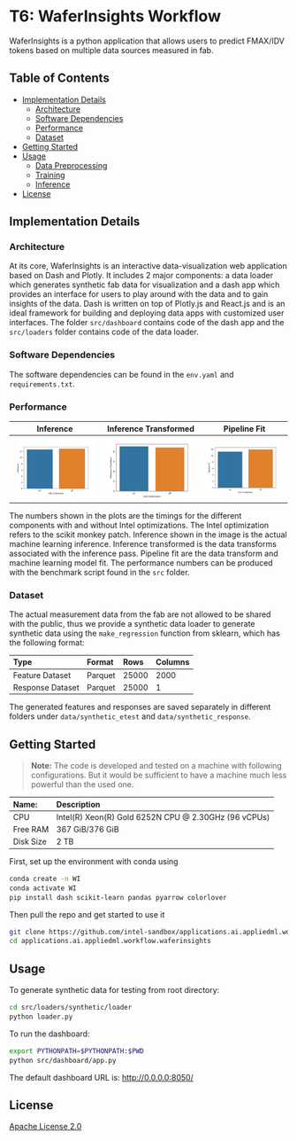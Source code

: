 # T6: WaferInsights Workflow

WaferInsights is a python application that allows users to predict FMAX/IDV tokens based on multiple data sources measured in fab.

## Table of Contents
- [Implementation Details](#implementation-details)
    - [Architecture](#architecture)
    - [Software Dependencies](#software-dependencies)
    - [Performance](#performance)
    - [Dataset](#dataset)
- [Getting Started](#getting-started)
- [Usage](#usage)
    - [Data Preprocessing](#data-preprocessing)
    - [Training](#training)
    - [Inference](#inference)
- [License](#license)

## Implementation Details 

### Architecture
At its core, WaferInsights is an interactive data-visualization web application based on Dash and Plotly. It includes 2 major components: a data loader which generates synthetic fab data for visualization and a dash app which provides an interface for users to play around with the data and to gain insights of the data. Dash is written on top of Plotly.js and React.js and is an ideal framework for building and deploying data apps with customized user interfaces. The folder `src/dashboard` contains code of the dash app and the `src/loaders` folder contains code of the data loader. 

### Software Dependencies
The software dependencies can be found in the `env.yaml` and `requirements.txt`.

### Performance 

Inference           |  Inference Transformed          | Pipeline Fit|
:-------------------------:|:-------------------------:|:-------------------------:
![](plots/inference.png)  |  ![](plots/inference_transform.png) | ![](plots/pipeline_fit.png)

The numbers shown in the plots are the timings for the different components with and without Intel optimizations. The Intel optimization refers to the scikit monkey patch. Inference shown in the image is the actual machine learning inference. Inference transformed is the data transforms associated with the inference pass. Pipeline fit are the data transform and machine learning model fit. The performance numbers can be produced with the benchmark script found in the `src` folder.

### Dataset
The actual measurement data from the fab are not allowed to be shared with the public, thus we provide a synthetic data loader to generate synthetic data using the `make_regression` function from sklearn, which has the following format:

| **Type**                 | **Format** | **Rows** | **Columns**|
| :---                     | :---       | :---      | :---   
| Feature Dataset          |  Parquet | 25000 | 2000
| Response Dataset         |  Parquet | 25000 | 1

The generated features and responses are saved separately in different folders under `data/synthetic_etest` and `data/synthetic_response`.


## Getting Started 

> **Note:** The code is developed and tested on a machine with following configurations. But it would be sufficient to have a machine much less powerful than the used one.

| **Name**:                         | **Description**
| :---                              | :---
| CPU                               | Intel(R) Xeon(R) Gold 6252N CPU @ 2.30GHz (96 vCPUs)
| Free RAM                          | 367 GiB/376 GiB
| Disk Size                         | 2 TB


First, set up the environment with conda using 
```bash
conda create -n WI 
conda activate WI
pip install dash scikit-learn pandas pyarrow colorlover
````
Then pull the repo and get started to use it

```bash
git clone https://github.com/intel-sandbox/applications.ai.appliedml.workflow.waferinsights.git
cd applications.ai.appliedml.workflow.waferinsights
```

## Usage
To generate synthetic data for testing from root directory:
```bash
cd src/loaders/synthetic/loader
python loader.py
```

To run the dashboard:

```bash
export PYTHONPATH=$PYTHONPATH:$PWD
python src/dashboard/app.py
```

The default dashboard URL is:
http://0.0.0.0:8050/


## License
[Apache License 2.0](LICENSE)
